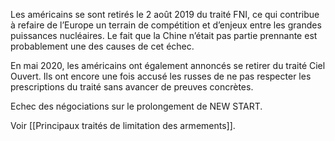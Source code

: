 Les américains se sont retirés le 2 août 2019 du traité FNI, ce qui contribue à refaire de l’Europe un terrain de compétition et d’enjeux entre les grandes puissances nucléaires. Le fait que la Chine n’était pas partie prennante est probablement une des causes de cet échec.

En mai 2020, les américains ont également annoncés se retirer du traité Ciel Ouvert. Ils ont encore une fois accusé les russes de ne pas respecter les prescriptions du traité sans avancer de preuves concrètes.

Echec des négociations sur le prolongement de NEW START.

Voir [[Principaux traités de limitation des armements]].